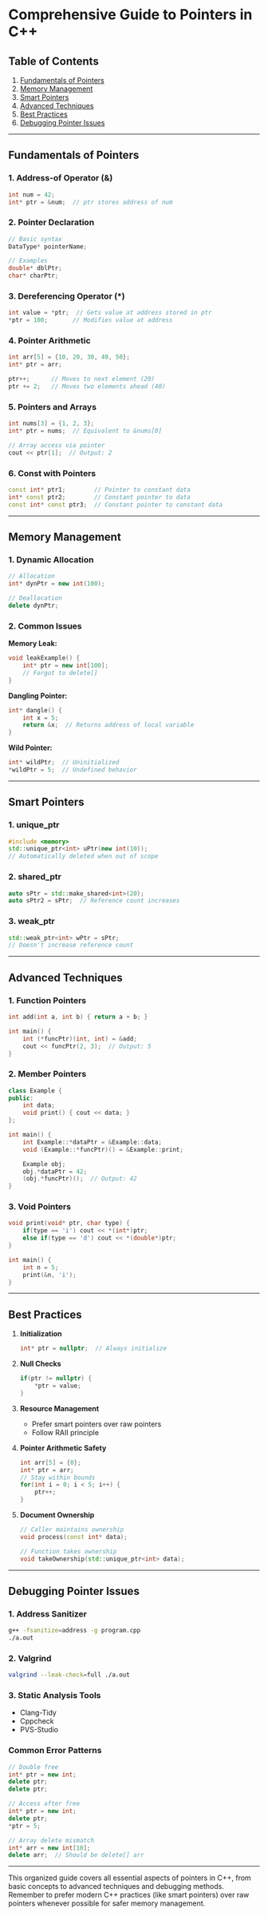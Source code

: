 # Comprehensive Guide to Pointers in C++

## Table of Contents
1. [Fundamentals of Pointers](#fundamentals-of-pointers)
2. [Memory Management](#memory-management)
3. [Smart Pointers](#smart-pointers)
4. [Advanced Techniques](#advanced-techniques)
5. [Best Practices](#best-practices)
6. [Debugging Pointer Issues](#debugging-pointer-issues)

---

## Fundamentals of Pointers

### 1. Address-of Operator (&)
```cpp
int num = 42;
int* ptr = &num;  // ptr stores address of num
```

### 2. Pointer Declaration
```cpp
// Basic syntax
DataType* pointerName;

// Examples
double* dblPtr;
char* charPtr;
```

### 3. Dereferencing Operator (*)
```cpp
int value = *ptr;  // Gets value at address stored in ptr
*ptr = 100;       // Modifies value at address
```

### 4. Pointer Arithmetic
```cpp
int arr[5] = {10, 20, 30, 40, 50};
int* ptr = arr;

ptr++;      // Moves to next element (20)
ptr += 2;   // Moves two elements ahead (40)
```

### 5. Pointers and Arrays
```cpp
int nums[3] = {1, 2, 3};
int* ptr = nums;  // Equivalent to &nums[0]

// Array access via pointer
cout << ptr[1];  // Output: 2
```

### 6. Const with Pointers
```cpp
const int* ptr1;        // Pointer to constant data
int* const ptr2;        // Constant pointer to data
const int* const ptr3;  // Constant pointer to constant data
```

---

## Memory Management

### 1. Dynamic Allocation
```cpp
// Allocation
int* dynPtr = new int(100);

// Deallocation
delete dynPtr;
```

### 2. Common Issues
**Memory Leak:**
```cpp
void leakExample() {
    int* ptr = new int[100];
    // Forgot to delete[]
}
```

**Dangling Pointer:**
```cpp
int* dangle() {
    int x = 5;
    return &x;  // Returns address of local variable
}
```

**Wild Pointer:**
```cpp
int* wildPtr;  // Uninitialized
*wildPtr = 5;  // Undefined behavior
```

---

## Smart Pointers

### 1. unique_ptr
```cpp
#include <memory>
std::unique_ptr<int> uPtr(new int(10));
// Automatically deleted when out of scope
```

### 2. shared_ptr
```cpp
auto sPtr = std::make_shared<int>(20);
auto sPtr2 = sPtr;  // Reference count increases
```

### 3. weak_ptr
```cpp
std::weak_ptr<int> wPtr = sPtr;
// Doesn't increase reference count
```

---

## Advanced Techniques

### 1. Function Pointers
```cpp
int add(int a, int b) { return a + b; }

int main() {
    int (*funcPtr)(int, int) = &add;
    cout << funcPtr(2, 3);  // Output: 5
}
```

### 2. Member Pointers
```cpp
class Example {
public:
    int data;
    void print() { cout << data; }
};

int main() {
    int Example::*dataPtr = &Example::data;
    void (Example::*funcPtr)() = &Example::print;

    Example obj;
    obj.*dataPtr = 42;
    (obj.*funcPtr)();  // Output: 42
}
```

### 3. Void Pointers
```cpp
void print(void* ptr, char type) {
    if(type == 'i') cout << *(int*)ptr;
    else if(type == 'd') cout << *(double*)ptr;
}

int main() {
    int n = 5;
    print(&n, 'i');
}
```

---

## Best Practices

1. **Initialization**
   ```cpp
   int* ptr = nullptr;  // Always initialize
   ```

2. **Null Checks**
   ```cpp
   if(ptr != nullptr) {
       *ptr = value;
   }
   ```

3. **Resource Management**
   - Prefer smart pointers over raw pointers
   - Follow RAII principle

4. **Pointer Arithmetic Safety**
   ```cpp
   int arr[5] = {0};
   int* ptr = arr;
   // Stay within bounds
   for(int i = 0; i < 5; i++) {
       ptr++;
   }
   ```

5. **Document Ownership**
   ```cpp
   // Caller maintains ownership
   void process(const int* data);
   
   // Function takes ownership
   void takeOwnership(std::unique_ptr<int> data);
   ```

---

## Debugging Pointer Issues

### 1. Address Sanitizer
```bash
g++ -fsanitize=address -g program.cpp
./a.out
```

### 2. Valgrind
```bash
valgrind --leak-check=full ./a.out
```

### 3. Static Analysis Tools
- Clang-Tidy
- Cppcheck
- PVS-Studio

### Common Error Patterns
```cpp
// Double free
int* ptr = new int;
delete ptr;
delete ptr;

// Access after free
int* ptr = new int;
delete ptr;
*ptr = 5;

// Array delete mismatch
int* arr = new int[10];
delete arr;  // Should be delete[] arr
```

---

This organized guide covers all essential aspects of pointers in C++, from basic concepts to advanced techniques and debugging methods. Remember to prefer modern C++ practices (like smart pointers) over raw pointers whenever possible for safer memory management.
